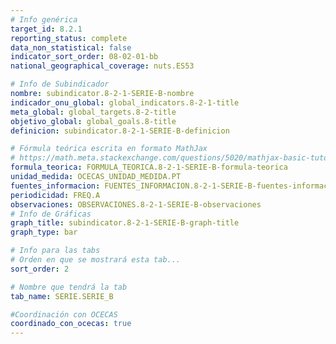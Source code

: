 ```yaml
---
# Info genérica
target_id: 8.2.1
reporting_status: complete
data_non_statistical: false
indicator_sort_order: 08-02-01-bb
national_geographical_coverage: nuts.ES53

# Info de Subindicador
nombre: subindicator.8-2-1-SERIE-B-nombre
indicador_onu_global: global_indicators.8-2-1-title
meta_global: global_targets.8-2-title
objetivo_global: global_goals.8-title
definicion: subindicator.8-2-1-SERIE-B-definicion

# Fórmula teórica escrita en formato MathJax
# https://math.meta.stackexchange.com/questions/5020/mathjax-basic-tutorial-and-quick-reference
formula_teorica: FORMULA_TEORICA.8-2-1-SERIE-B-formula-teorica
unidad_medida: OCECAS_UNIDAD_MEDIDA.PT
fuentes_informacion: FUENTES_INFORMACION.8-2-1-SERIE-B-fuentes-informacion
periodicidad: FREQ.A
observaciones: OBSERVACIONES.8-2-1-SERIE-B-observaciones
# Info de Gráficas
graph_title: subindicator.8-2-1-SERIE-B-graph-title
graph_type: bar

# Info para las tabs
# Orden en que se mostrará esta tab...
sort_order: 2

# Nombre que tendrá la tab
tab_name: SERIE.SERIE_B

#Coordinación con OCECAS
coordinado_con_ocecas: true
---
```


